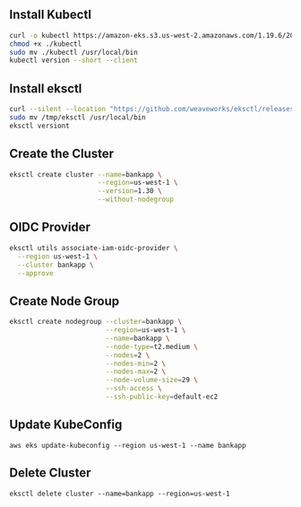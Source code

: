 ## Install Kubectl
```sh
curl -o kubectl https://amazon-eks.s3.us-west-2.amazonaws.com/1.19.6/2021-01-05/bin/linux/amd64/kubectl  
chmod +x ./kubectl  
sudo mv ./kubectl /usr/local/bin  
kubectl version --short --client
```


## Install eksctl
```sh
curl --silent --location "https://github.com/weaveworks/eksctl/releases/latest/download/eksctl_$(uname -s)_amd64.tar.gz" | tar xz -C /tmp  
sudo mv /tmp/eksctl /usr/local/bin  
eksctl versiont
```


## Create the Cluster
```sh
eksctl create cluster --name=bankapp \
                      --region=us-west-1 \
                      --version=1.30 \
                      --without-nodegroup
```

## OIDC Provider
```sh
eksctl utils associate-iam-oidc-provider \
  --region us-west-1 \
  --cluster bankapp \
  --approve
```


## Create Node Group
```sh
eksctl create nodegroup --cluster=bankapp \
                        --region=us-west-1 \
                        --name=bankapp \
                        --node-type=t2.medium \
                        --nodes=2 \
                        --nodes-min=2 \
                        --nodes-max=2 \
                        --node-volume-size=29 \
                        --ssh-access \
                        --ssh-public-key=default-ec2
```

## Update KubeConfig
`aws eks update-kubeconfig --region us-west-1 --name bankapp`

## Delete Cluster
`eksctl delete cluster --name=bankapp --region=us-west-1`
